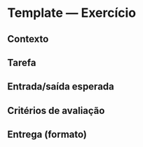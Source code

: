 # Template — Exercício

## Contexto
## Tarefa
## Entrada/saída esperada
## Critérios de avaliação
## Entrega (formato)

